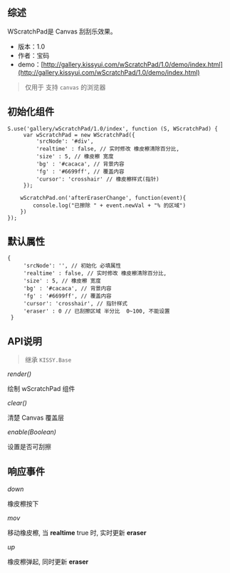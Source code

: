 ## 综述

WScratchPad是 Canvas 刮刮乐效果。

* 版本：1.0
* 作者：宝码
* demo：[http://gallery.kissyui.com/wScratchPad/1.0/demo/index.html](http://gallery.kissyui.com/wScratchPad/1.0/demo/index.html)

> 仅用于 支持 `canvas` 的浏览器

## 初始化组件
		
    S.use('gallery/wScratchPad/1.0/index', function (S, WScratchPad) {
         var wScratchPad = new WScratchPad({
             'srcNode': '#div',
             'realtime' : false, // 实时修改 橡皮檫清除百分比,
             'size' : 5, // 橡皮檫 宽度
             'bg' : '#cacaca', // 背景内容
             'fg' : '#6699ff', // 覆盖内容
             'cursor': 'crosshair' // 橡皮檫样式(指针)
         });
         
        wScratchPad.on('afterEraserChange', function(event){
            console.log("已擦除 " + event.newVal + "% 的区域")
        })
    });

## 默认属性 

    {
         'srcNode': '', // 初始化 必填属性
         'realtime' : false, // 实时修改 橡皮檫清除百分比,
         'size' : 5, // 橡皮檫 宽度
         'bg' : '#cacaca', // 背景内容
         'fg' : '#6699ff', // 覆盖内容
         'cursor': 'crosshair', // 指针样式
         'eraser' : 0 // 已刮擦区域 半分比  0~100, 不能设置
     }

## API说明

> 继承 `KISSY.Base` 

*render()*

绘制 wScratchPad 组件

*clear()*

清楚 Canvas 覆盖层

*enable(Boolean)*

设置是否可刮擦


## 响应事件

*down*

橡皮檫按下

*mov*

移动橡皮檫, 当 **realtime** true 时, 实时更新 **eraser**

*up*

橡皮檫弹起, 同时更新 **eraser**
